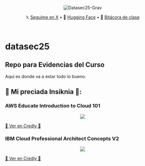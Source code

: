 <div align="center">
<img src="https://i.imgur.com/IFfi61P.png" alt="Datasec25-Grav">
  <p align="center">
    𝕏 <a href="https://x.com/Gabscvu">Seguíme en X</a> • 
    🤗 <a href="https://huggingface.co/Gradv">Hugging Face</a> • 
    📙 <a href="https://github.com/GabrielAscencio/datasec25/blob/main/BITACORA.md">Bitácora de clase</a>
  </p>
</div>
<br/>

# datasec25
## Repo para Evidencias del Curso

Aquí es donde va a estar todo lo bueno.

## 💎 Mi preciada Insiknia 💎:

### AWS Educate Introduction to Cloud 101 
<p align="center">
  <img src="https://images.credly.com/size/340x340/images/8d67bbf4-128b-4141-b5f1-1bc61bbfbaa6/image.png" />
</p>

[🔗 Ver en Credly 🔗](https://www.credly.com/badges/5871954a-c328-41e8-b610-0a6440ffd291/public_url)

### IBM Cloud Professional Architect Concepts V2
<p align="center">
  <img src="https://images.credly.com/size/340x340/images/ced08a13-b696-42fb-910d-0a5f7abb2e68/image.png" />
</p>

[🔗 Ver en Credly 🔗](https://www.credly.com/badges/97d24792-a005-4c25-af59-41925b2fb909/public_url)